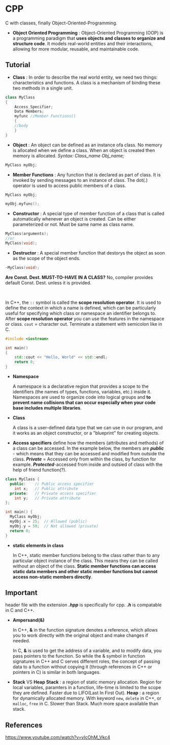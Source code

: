 # CPP
C with classes, finally Object-Oriented-Programming.

* **Object Oriented Programming** : Object-Oriented Programming (OOP) is a programming paradigm that **uses objects and classes to organize and structure code**. It models real-world entities and their interactions, allowing for more modular, reusable, and maintainable code.

## Tutorial

* **Class** : In order to describe the real world entity, we need two things: characteristics and functions. A class is a mechanism of binding these two methods in a single unit.
```c++
class MyClass
{
	Access_Specifier;
	Data Members;
	myfunc //Member Functions()
	{
	//body
	}
}
```

* **Object** : An object can be defined as an instance ofa class. No memory is allocated when we define a class. When an object is created then memory is allocated. *Syntax: Class_name Obj_name;*
```c++
MyClass myObj;
```
* **Member Functions** : Any function that is declared as part of class. It is invoked by sending messages to an instance of class. The dot(.) operator is used to access public members of a class.
```c++
MyClass myObj;

myObj.myfunc();
```

* **Constructor** : A special type of member function of a class that is called automatically whenever an object is created. Can be either parameterized or not. Must be same name as class name. 
```c++
MyClass(arguments);
//or
MyClass(void);
```

* **Destructor** : A special member function that destorys the object as soon as the scope of the object ends.
```c++
~MyClass(void);
```

**Are Const. Dest. MUST-TO-HAVE IN A CLASS?** No, compiler provides default Const. Dest. unless it is provided.

<br/>

In C++, the `::` symbol is called the **scope resolution operator**. It is used to define the context in which a name is defined, which can be particularly useful for specifying which class or namespace an identifier belongs to. After **scope resolution operator** you can use the features in the namespace or class. `cout` = character out. Terminate a statement with semicolon like in C.<br/>

```c++
#include <iostream>

int main() 
{
	std::cout << "Hello, World" << std::endl;
	return 0;
}
```

* **Namespace**

	A namespace is a declarative region that provides a scope to the identifiers (the names of types, functions, variables, etc.) inside it. Namespaces are used to organize code into logical groups and **to prevent name collisions that can occur especially when your code base includes multiple libraries**.

* **Class**
  
  A class is a user-defined data type that we can use in our program, and it works as an object constructor, or a "blueprint" for creating objects.

* **Access specifiers**
  define how the members (attributes and methods) of a class can be accessed. In the example below, the members are ***public*** - which means that they can be accessed and modified from outside the class. ***Private*** = Accessed only from within the class, by function for example. ***Protected***-accessed from inside and outsied of class with the help of friend function(?).
  
```c++
class MyClass {
  public:    // Public access specifier
    int x;   // Public attribute
  private:   // Private access specifier
    int y;   // Private attribute
};

int main() {
  MyClass myObj;
  myObj.x = 25;  // Allowed (public)
  myObj.y = 50;  // Not allowed (private)
  return 0;
}
```

* **static elements in class**
  
  In C++, static member functions belong to the class rather than to any particular object instance of the class. This means they can be called without an object of the class. **Static member functions can access static data members and other static member functions but cannot access non-static members directly**. 

## Important

header file with the extension ***.hpp*** is specifically for cpp. ***.h*** is compatable in C and C++.

* **Ampersand(&)**
  
  In C++, **&** in the function signature denotes a reference, which allows you to work directly with the original object and make changes if needed.

  In C, **&** is used to get the address of a variable, and to modify data, you pass pointers to the function.
So while the & symbol in function signatures in C++ and C serves different roles, the concept of passing data to a function without copying it (through references in C++ or pointers in C) is similar in both languages.

* **Stack** VS **Heap**
  **Stack** : a region of static memory allocation. Region for local variables, paramters in a function, life-time is limited to the scope they are defined. Faster due to LIFO(Last In First Out).
  **Heap** : a region for dynamically allocated memory. With keyword `new`, `delete` in C++, or `malloc`, `free` in C. Slower than Stack. Much more space available than stack.
## References 
https://www.youtube.com/watch?v=vIcOhM_Vkc4
